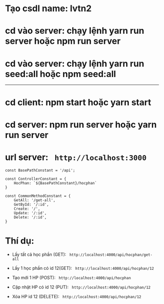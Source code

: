 # Tạo csdl name: lvtn2
# cd vào server: chạy lệnh yarn run server hoặc npm run server
# cd vào server: chạy lệnh yarn run seed:all hoặc npm seed:all

-----------------------------
# cd client: npm start hoặc yarn start
# cd server: npm run server hoặc yarn run server

# url server: ``` http://localhost:3000```

```javascipt
const BasePathConstant = '/api';

const ControllerConstant = {
    HocPhan: `${BasePathConstant}/hocphan`
}

const CommonMethodConstant = {
    GetAll: '/get-all',
    GetById: '/:id',
    Create: '/',
    Update: '/:id',
    Delete: '/:id',
}
```
# Thí dụ:
* Lấy tất cả học phần (GET): ``` http://localhost:4000/api/hocphan/get-all```

* Lấy 1 học phần có id 12(GET): ``` http://localhost:4000/api/hocphan/12```

* Tạo mới 1 HP (POST): ``` http://localhost:4000/api/hocphan```

* Cập nhật HP có id 12 (PUT): ``` http://localhost:4000/api/hocphan/12```

* Xóa HP id 12 (DELETE): ``` http://localhost:4000/api/hocphan/12```




